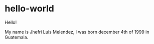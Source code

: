 # hello-world

  Hello!

  My name is Jhefri Luis Melendez, I was born december 4th of 1999 in Guatemala.
